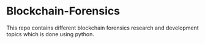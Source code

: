 # Blockchain-Forensics
This repo contains different blockchain forensics research and development topics which is done using python.
